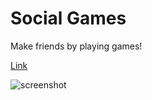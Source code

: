 # Social Games

Make friends by playing games!


[Link](https://game.hwchang.repl.co/)

![screenshot](https://i.imgur.com/7XwGyzX.png)
